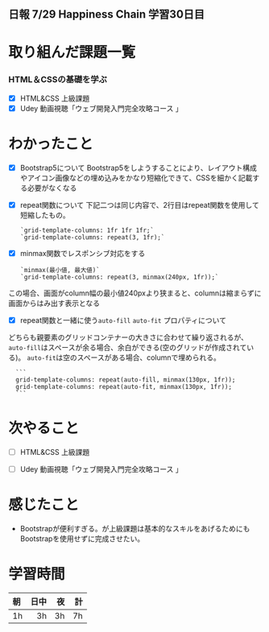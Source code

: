 ## 日報 7/29 Happiness Chain 学習30日目

# 取り組んだ課題一覧 
### HTML＆CSSの基礎を学ぶ
- [x] HTML&CSS 上級課題
- [x] Udey 動画視聴「ウェブ開発入門完全攻略コース 」
   
# わかったこと
- [x] Bootstrap5について
Bootstrap5をしようすることにより、レイアウト構成やアイコン画像などの埋め込みをかなり短縮化できて、CSSを細かく記載する必要がなくなる
- [x] repeat関数について
      下記二つは同じ内容で、2行目はrepeat関数を使用して短縮したもの。
      
      `grid-template-columns: 1fr 1fr 1fr;`
      `grid-template-columns: repeat(3, 1fr);`
      
- [x] minmax関数でレスポンシブ対応をする
      
      `minmax(最小値, 最大値)`
      `grid-template-columns: repeat(3, minmax(240px, 1fr));`

この場合、画面がcolumn幅の最小値240pxより狭まると、columnは縮まらずに画面からはみ出す表示となる

- [x] repeat関数と一緒に使う`auto-fill` `auto-fit` プロパティについて

どちらも親要素のグリッドコンテナーの大きさに合わせて繰り返されるが、`auto-fill`はスペースが余る場合、余白ができる(空のグリッドが作成されている)。
`auto-fit`は空のスペースがある場合、columnで埋められる。

      ```
      grid-template-columns: repeat(auto-fill, minmax(130px, 1fr));
      grid-template-columns: repeat(auto-fit, minmax(130px, 1fr));
      ```

# 次やること
- [ ] HTML&CSS 上級課題
- [ ] Udey 動画視聴「ウェブ開発入門完全攻略コース 」

      
# 感じたこと

+ Bootstrapが便利すぎる。が上級課題は基本的なスキルをあげるためにもBootstrapを使用せずに完成させたい。

  
# 学習時間

| 朝           | 日中          | 夜              | 計              |
| :----------|------------:|-------------:|-------------:|
| 1h           | 3h            | 3h              |  7h            |
